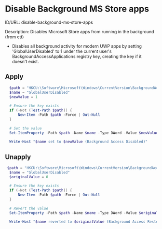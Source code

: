 # Disable Background MS Store apps
ID/URL: disable-background-ms-store-apps

Description: Disables Microsoft Store apps from running in the background (from ctt)

- Disables all background activity for modern UWP apps by setting 'GlobalUserDisabled' to 1 under the current user's BackgroundAccessApplications registry key, creating the key if it doesn't exist.



## Apply
```powershell
  $path = "HKCU:\Software\Microsoft\Windows\CurrentVersion\BackgroundAccessApplications"
  $name = "GlobalUserDisabled"
  $newValue = 1
  
  # Ensure the key exists
  If (-Not (Test-Path $path)) {
      New-Item -Path $path -Force | Out-Null
  }
  
  # Set the value
  Set-ItemProperty -Path $path -Name $name -Type DWord -Value $newValue
  
  Write-Host "$name set to $newValue (Background Access Disabled)"
```

## Unapply
```powershell
 $path = "HKCU:\Software\Microsoft\Windows\CurrentVersion\BackgroundAccessApplications"
  $name = "GlobalUserDisabled"
  $originalValue = 0
  
  # Ensure the key exists
  If (-Not (Test-Path $path)) {
      New-Item -Path $path -Force | Out-Null
  }
  
  # Revert the value
  Set-ItemProperty -Path $path -Name $name -Type DWord -Value $originalValue
  
  Write-Host "$name reverted to $originalValue (Background Access Restored)" -ForegroundColor Yellow
```

